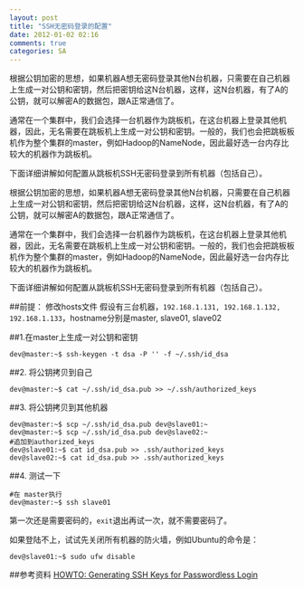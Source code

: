 ```yaml
---
layout: post
title: "SSH无密码登录的配置"
date: 2012-01-02 02:16
comments: true
categories: SA
---
```


根据公钥加密的思想，如果机器A想无密码登录其他N台机器，只需要在自己机器上生成一对公钥和密钥，然后把密钥给这N台机器，这样，这N台机器，有了A的公钥，就可以解密A的数据包，跟A正常通信了。

通常在一个集群中，我们会选择一台机器作为跳板机，在这台机器上登录其他机器，因此，无名需要在跳板机上生成一对公钥和密钥。一般的，我们也会把跳板板机作为整个集群的master，例如Hadoop的NameNode，因此最好选一台内存比较大的机器作为跳板机。

下面详细讲解如何配置从跳板机SSH无密码登录到所有机器（包括自己）。

根据公钥加密的思想，如果机器A想无密码登录其他N台机器，只需要在自己机器上生成一对公钥和密钥，然后把密钥给这N台机器，这样，这N台机器，有了A的公钥，就可以解密A的数据包，跟A正常通信了。

通常在一个集群中，我们会选择一台机器作为跳板机，在这台机器上登录其他机器，因此，无名需要在跳板机上生成一对公钥和密钥。一般的，我们也会把跳板板机作为整个集群的master，例如Hadoop的NameNode，因此最好选一台内存比较大的机器作为跳板机。

下面详细讲解如何配置从跳板机SSH无密码登录到所有机器（包括自己）。

##前提： 修改hosts文件
假设有三台机器，`192.168.1.131, 192.168.1.132, 192.168.1.133`，hostname分别是master, slave01, slave02

##1.在master上生成一对公钥和密钥

    dev@master:~$ ssh-keygen -t dsa -P '' -f ~/.ssh/id_dsa
    
##2. 将公钥拷贝到自己

    dev@master:~$ cat ~/.ssh/id_dsa.pub >> ~/.ssh/authorized_keys

##3. 将公钥拷贝到其他机器

    dev@master:~$ scp ~/.ssh/id_dsa.pub dev@slave01:~
    dev@master:~$ scp ~/.ssh/id_dsa.pub dev@slave02:~
	#追加到authorized_keys
	dev@slave01:~$ cat id_dsa.pub >> .ssh/authorized_keys
	dev@slave02:~$ cat id_dsa.pub >> .ssh/authorized_keys


##4. 测试一下

	#在 master执行
    dev@master:~$ ssh slave01

第一次还是需要密码的，`exit`退出再试一次，就不需要密码了。

如果登陆不上，试试先关闭所有机器的防火墙，例如Ubuntu的命令是：

	dev@slave01:~$ sudo ufw disable

##参考资料
[HOWTO: Generating SSH Keys for Passwordless Login](http://hortonworks.com/kb/generating-ssh-keys-for-passwordless-login/)